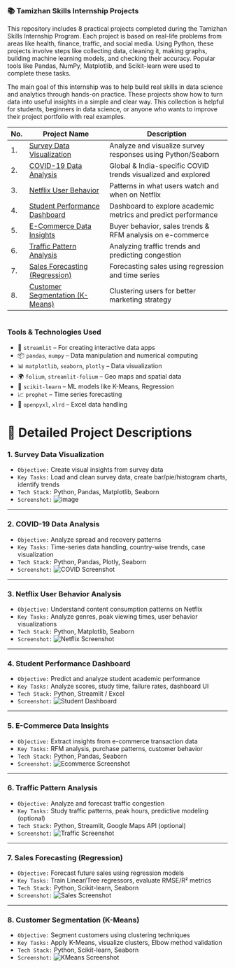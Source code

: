 ### 📚 Tamizhan Skills Internship Projects
This repository includes 8 practical projects completed during the Tamizhan Skills Internship Program. Each project is based on real-life problems from areas like health, finance, traffic, and social media. Using Python, these projects involve steps like collecting data, cleaning it, making graphs, building machine learning models, and checking their accuracy. Popular tools like Pandas, NumPy, Matplotlib, and Scikit-learn were used to complete these tasks.

The main goal of this internship was to help build real skills in data science and analytics through hands-on practice. These projects show how to turn data into useful insights in a simple and clear way. This collection is helpful for students, beginners in data science, or anyone who wants to improve their project portfolio with real examples.



| No. | Project Name                                                        | Description                                                   |
| --- | ------------------------------------------------------------------- | ------------------------------------------------------------- |
| 1.  | [Survey Data Visualization](#1-survey-data-visualization)           | Analyze and visualize survey responses using Python/Seaborn   |
| 2.  | [COVID-19 Data Analysis](#2-covid-19-data-analysis)                 | Global & India-specific COVID trends visualized and explored  |
| 3.  | [Netflix User Behavior](#3-netflix-user-behavior-analysis)          | Patterns in what users watch and when on Netflix              |
| 4.  | [Student Performance Dashboard](#4-student-performance-dashboard)   | Dashboard to explore academic metrics and predict performance |
| 5.  | [E-Commerce Data Insights](#5-e-commerce-data-insights)             | Buyer behavior, sales trends & RFM analysis on e-commerce     |
| 6.  | [Traffic Pattern Analysis](#6-traffic-pattern-analysis)             | Analyzing traffic trends and predicting congestion            |
| 7.  | [Sales Forecasting (Regression)](#7-sales-forecasting-regression)   | Forecasting sales using regression and time series            |
| 8.  | [Customer Segmentation (K-Means)](#8-customer-segmentation-k-means) | Clustering users for better marketing strategy                |

#
###  Tools & Technologies Used 

- 🧰 `streamlit` – For creating interactive data apps  
- 📦 `pandas`, `numpy` – Data manipulation and numerical computing  
- 📊 `matplotlib`, `seaborn`, `plotly` – Data visualization  
- 🌍 `folium`, `streamlit-folium` – Geo maps and spatial data  
- 🤖 `scikit-learn` – ML models like K-Means, Regression  
- 📈 `prophet` – Time series forecasting  
- 📄 `openpyxl`, `xlrd` – Excel data handling



# 🧾 Detailed Project Descriptions

### 1. Survey Data Visualization

-  `Objective:` Create visual insights from survey data  
-  `Key Tasks:` Load and clean survey data, create bar/pie/histogram charts, identify trends  
-  `Tech Stack:` Python, Pandas, Matplotlib, Seaborn 
-  `Screenshot:` ![image](https://github.com/user-attachments/assets/25d18ff0-ea2f-4281-8508-f626e479cf29) 

---

### 2. COVID-19 Data Analysis

-  `Objective:` Analyze spread and recovery patterns  
-  `Key Tasks:` Time-series data handling, country-wise trends, case visualization  
-  `Tech Stack:` Python, Pandas, Plotly, Seaborn  
-  `Screenshot:` ![COVID Screenshot](screenshots/covid.png)

---

### 3. Netflix User Behavior Analysis

-  `Objective:` Understand content consumption patterns on Netflix  
-  `Key Tasks:` Analyze genres, peak viewing times, user behavior visualizations  
-  `Tech Stack:` Python, Matplotlib, Seaborn  
-  `Screenshot:` ![Netflix Screenshot](screenshots/netflix.png)

---

### 4. Student Performance Dashboard

-  `Objective:` Predict and analyze student academic performance  
-  `Key Tasks:` Analyze scores, study time, failure rates, dashboard UI  
-  `Tech Stack:` Python, Streamlit / Excel  
-  `Screenshot:` ![Student Dashboard](screenshots/student.png)

---

### 5. E-Commerce Data Insights

-  `Objective:` Extract insights from e-commerce transaction data  
-  `Key Tasks:` RFM analysis, purchase patterns, customer behavior  
-  `Tech Stack:` Python, Pandas, Seaborn  
-  `Screenshot:` ![Ecommerce Screenshot](screenshots/ecommerce.png)

---

### 6. Traffic Pattern Analysis

-  `Objective:` Analyze and forecast traffic congestion  
-  `Key Tasks:` Study traffic patterns, peak hours, predictive modeling (optional)  
-  `Tech Stack:` Python, Streamlit, Google Maps API (optional)  
-  `Screenshot:` ![Traffic Screenshot](screenshots/traffic.png)

---

### 7. Sales Forecasting (Regression)

-  `Objective:` Forecast future sales using regression models  
-  `Key Tasks:` Train Linear/Tree regressors, evaluate RMSE/R² metrics  
-  `Tech Stack:` Python, Scikit-learn, Seaborn  
-  `Screenshot:` ![Sales Screenshot](screenshots/sales.png)

---

### 8. Customer Segmentation (K-Means)

-  `Objective:` Segment customers using clustering techniques  
-  `Key Tasks:` Apply K-Means, visualize clusters, Elbow method validation  
-  `Tech Stack:` Python, Scikit-learn, Seaborn  
-  `Screenshot:` ![KMeans Screenshot](screenshots/kmeans.png)

